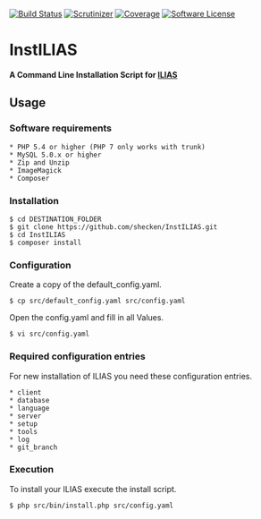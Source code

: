 [![Build Status](https://travis-ci.org/shecken/InstILIAS.svg?branch=master)](https://travis-ci.org/shecken/InstILIAS)
[![Scrutinizer](https://scrutinizer-ci.com/g/shecken/InstILIAS/badges/quality-score.png?b=master)](https://scrutinizer-ci.com/g/shecken/InstILIAS)
[![Coverage](https://scrutinizer-ci.com/g/shecken/InstILIAS/badges/coverage.png?b=master)](https://scrutinizer-ci.com/g/shecken/InstILIAS)
[![Software License](https://img.shields.io/aur/license/yaourt.svg?style=round-square)](LICENSE.md)

# InstILIAS
**A Command Line Installation Script for [ILIAS](https://github.com/ILIAS-eLearning/ILIAS)**

## Usage
### Software requirements
```
* PHP 5.4 or higher (PHP 7 only works with trunk)
* MySQL 5.0.x or higher
* Zip and Unzip
* ImageMagick
* Composer
```
### Installation
```
$ cd DESTINATION_FOLDER
$ git clone https://github.com/shecken/InstILIAS.git
$ cd InstILIAS
$ composer install
```

### Configuration
Create a copy of the default_config.yaml.
```
$ cp src/default_config.yaml src/config.yaml
```
Open the config.yaml and fill in all Values.
```
$ vi src/config.yaml
```

### Required configuration entries
For new installation of ILIAS you need these configuration entries.
```
* client
* database
* language
* server
* setup
* tools
* log
* git_branch
```

### Execution
To install your ILIAS execute the install script.
```
$ php src/bin/install.php src/config.yaml
```